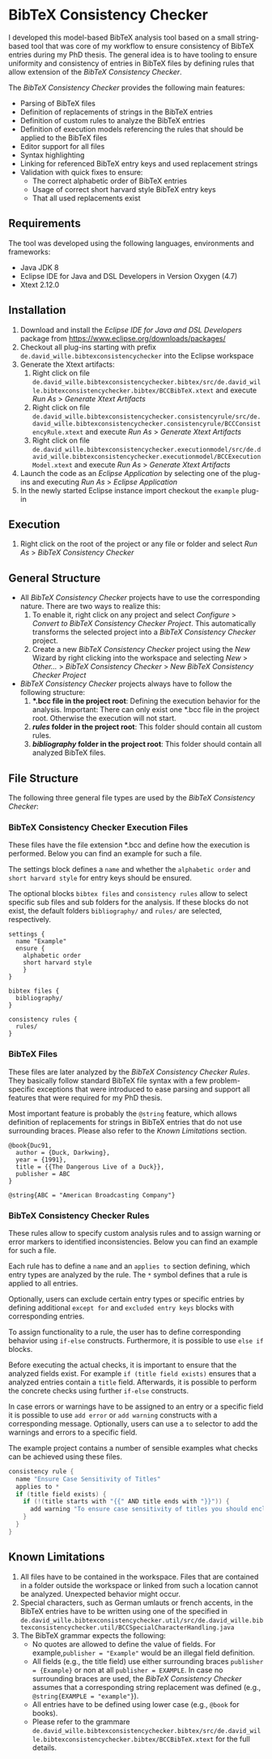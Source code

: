 # BibTeX Consistency Checker

I developed this model-based BibTeX analysis tool based on a small string-based tool that was core of my workflow to ensure consistency of BibTeX entries during my PhD thesis.
The general idea is to have tooling to ensure uniformity and consistency of entries in BibTeX files by defining rules that allow extension of the _BibTeX Consistency Checker_.

The _BibTeX Consistency Checker_ provides the following main features:
- Parsing of BibTeX files
- Definition of replacements of strings in the BibTeX entries
- Definition of custom rules to analyze the BibTeX entries
- Definition of execution models referencing the rules that should be applied to the BibTeX files
- Editor support for all files
- Syntax highlighting
- Linking for referenced BibTeX entry keys and used replacement strings
- Validation with quick fixes to ensure:
  - The correct alphabetic order of BibTeX entries
  - Usage of correct short harvard style BibTeX entry keys
  - That all used replacements exist

## Requirements

The tool was developed using the following languages, environments and frameworks:

- Java JDK 8
- Eclipse IDE for Java and DSL Developers in Version Oxygen (4.7)
- Xtext 2.12.0

## Installation

1. Download and install the _Eclipse IDE for Java and DSL Developers_ package from https://www.eclipse.org/downloads/packages/
2. Checkout all plug-ins starting with prefix `de.david_wille.bibtexconsistencychecker` into the Eclipse workspace
3. Generate the Xtext artifacts:
   1. Right click on file `de.david_wille.bibtexconsistencychecker.bibtex/src/de.david_wille.bibtexconsistencychecker.bibtex/BCCBibTeX.xtext` and execute _Run As_ > _Generate Xtext Artifacts_
   2. Right click on file `de.david_wille.bibtexconsistencychecker.consistencyrule/src/de.david_wille.bibtexconsistencychecker.consistencyrule/BCCConsistencyRule.xtext` and execute _Run As_ > _Generate Xtext Artifacts_
   3. Right click on file `de.david_wille.bibtexconsistencychecker.executionmodel/src/de.david_wille.bibtexconsistencychecker.executionmodel/BCCExecutionModel.xtext` and execute _Run As_ > _Generate Xtext Artifacts_
4. Launch the code as an _Eclipse Application_ by selecting one of the plug-ins and executing _Run As_ > _Eclipse Application_
5. In the newly started Eclipse instance import checkout the `example` plug-in

## Execution

1. Right click on the root of the project or any file or folder and select _Run As_ > _BibTeX Consistency Checker_

## General Structure

- All _BibTeX Consistency Checker_ projects have to use the corresponding nature. There are two ways to realize this:
  1. To enable it, right click on any project and select _Configure_ > _Convert to BibTeX Consistency Checker Project_. This automatically transforms the selected project into a _BibTeX Consistency Checker_ project.
  2. Create a new _BibTeX Consistency Checker_ project using the _New_ Wizard by right clicking into the workspace and selecting _New_ > _Other..._ > _BibTeX Consistency Checker_ > _New BibTeX Consistency Checker Project_
- _BibTeX Consistency Checker_ projects always have to follow the following structure:
  1. __*.bcc file in the project root__: Defining the execution behavior for the analysis. Important: There can only exist one *.bcc file in the project root. Otherwise the execution will not start.
  2. **_rules_ folder in the project root**: This folder should contain all custom rules.
  3. **_bibliography_ folder in the project root**: This folder should contain all analyzed BibTeX files.

## File Structure

The following three general file types are used by the _BibTeX Consistency Checker_:

### BibTeX Consistency Checker Execution Files

These files have the file extension *.bcc and define how the execution is performed.
Below you can find an example for such a file.

The settings block defines a `name` and whether the `alphabetic order` and `short harvard style` for entry keys should be ensured.

The optional blocks `bibtex files` and `consistency rules` allow to select specific sub files and sub folders for the analysis.
If these blocks do not exist, the default folders  `bibliography/` and `rules/` are selected, respectively.

```
settings {
  name "Example"
  ensure {
    alphabetic order
	short harvard style
	}
}

bibtex files {
  bibliography/
}

consistency rules {
  rules/
}
```

### BibTeX Files

These files are later analyzed by the _BibTeX Consistency Checker Rules_.
They basically follow standard BibTeX file syntax with a few problem-specific exceptions that were introduced to ease parsing and support all features that were required for my PhD thesis.

Most important feature is probably the `@string` feature, which allows definition of replacements for strings in BibTeX entries that do not use surrounding braces.
Please also refer to the _Known Limitations_ section.

```TeX
@book{Duc91,
  author = {Duck, Darkwing},
  year = {1991},
  title = {{The Dangerous Live of a Duck}},
  publisher = ABC
}

@string{ABC = "American Broadcasting Company"}
```

### BibTeX Consistency Checker Rules

These rules allow to specify custom analysis rules and to assign warning or error markers to identified inconsistencies.
Below you can find an example for such a file.

Each rule has to define a `name` and an `applies to` section defining, which entry types are analyzed by the rule.
The `*` symbol defines that a rule is applied to all entries.

Optionally, users can exclude certain entry types or specific entries by defining additional `except for` and `excluded entry keys` blocks with corresponding entries.

To assign functionality to a rule, the user has to define corresponding behavior using `if-else` constructs.
Furthermore, it is possible to use `else if` blocks.

Before executing the actual checks, it is important to ensure that the analyzed fields exist.
For example `if (title field exists)` ensures that a analyzed entries contain a `title` field.
Afterwards, it is possible to perform the concrete checks using further `if-else` constructs.

In case errors or warnings have to be assigned to an entry or a specific field it is possible to use `add error` or `add warning` constructs with a corresponding message.
Optionally, users can use a `to` selector to add the warnings and errors to a specific field.

The example project contains a number of sensible examples what checks can be achieved using these files.

```Java
consistency rule {
  name "Ensure Case Sensitivity of Titles"
  applies to *
  if (title field exists) {
    if (!(title starts with "{{" AND title ends with "}}")) {
	  add warning "To ensure case sensitivity of titles you should enclose them in double braces \"{{ ... }}\"" to title
	}
  }
}
```

## Known Limitations

1. All files have to be contained in the workspace. Files that are contained in a folder outside the workspace or linked from such a location cannot be analyzed. Unexpected behavior might occur.
2. Special characters, such as German umlauts or french accents, in the BibTeX entries have to be written using one of the specified in `de.david_wille.bibtexconsistencychecker.util/src/de.david_wille.bibtexconsistencychecker.util/BCCSpecialCharacterHandling.java`
3. The BibTeX grammar expects the following:
   - No quotes are allowed to define the value of fields. For example,`publisher = "Example"` would be an illegal field definition.
   - All fields (e.g., the title field) use either surrounding braces `publisher = {Example}` or non at all `publisher = EXAMPLE`. In case no surrounding braces are used, the _BibTeX Consistency Checker_ assumes that a corresponding string replacement was defined (e.g., `@string{EXAMPLE = "example"}`).
   - All entries have to be defined using lower case (e.g., `@book` for books).
   - Please refer to the grammare `de.david_wille.bibtexconsistencychecker.bibtex/src/de.david_wille.bibtexconsistencychecker.bibtex/BCCBibTeX.xtext` for the full details.